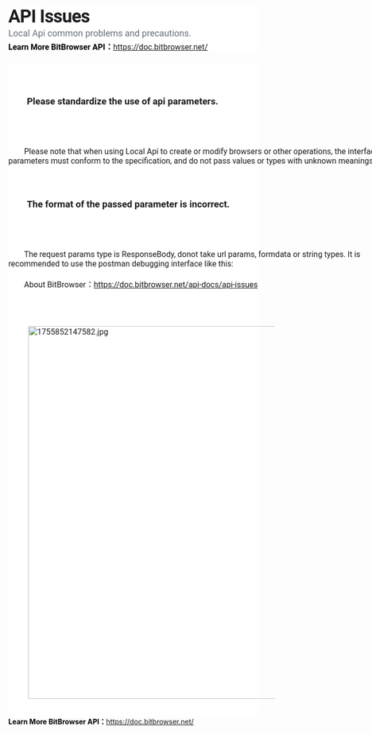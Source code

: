 <header class="max-w-3xl page-width-wide:max-w-screen-2xl mx-auto mb-6 space-y-3 page-api-block:ml-0 page-api-block:max-w-full page-has-ancestors" style="-webkit-text-stroke-width:0px;background-color:rgb(255, 255, 255);border:0px solid oklch(0.928 0.006 264.531);box-sizing:border-box;color:rgb(28, 29, 32);font-family:Roboto, &quot;Roboto Fallback&quot;, system-ui, arial;font-size:medium;font-style:normal;font-variant-caps:normal;font-variant-ligatures:normal;font-weight:400;letter-spacing:normal;margin-inline:auto;margin:0px 0px 24px;max-width:48rem;orphans:2;padding:0px;text-align:start;text-decoration-color:initial;text-decoration-style:initial;text-decoration-thickness:initial;text-indent:0px;text-transform:none;white-space:normal;widows:2;word-spacing:0px;">
    <h1 class="text-4xl font-bold flex items-center gap-4 grow text-pretty clear-right xs:clear-none" style="--tw-font-weight:700;--tw-space-y-reverse:0;--tw-tracking:-.025em;align-items:center;border:0px solid oklch(0.928 0.006 264.531);box-sizing:border-box;clear:none;color:rgb(28, 29, 32);display:flex;flex-grow:1;font-size:36px;gap:16px;letter-spacing:-0.025em;line-height:1.11111;margin-block:0px 12px;margin:0px;padding:0px;text-wrap:pretty;">
        <strong>API Issues</strong>
    </h1>
    <p class="text-lg text-tint clear-both" style="border:0px solid oklch(0.928 0.006 264.531);box-sizing:border-box;clear:both;color:rgb(103, 110, 124);font-size:18px;line-height:1.55556;margin:0px;padding:0px;">
        Local Api common problems and precautions.
    </p>
<span style="color:hsl(0, 0%, 0%);"><strong>Learn More BitBrowser API：</strong></span><a target="_blank" rel="noopener noreferrer" href="https://doc.bitbrowser.net/api-docs/example-of-interface-request-parameters">https://doc.bitbrowser.net/</a>
</header>
<div class="grid [&amp;&gt;*+*]:mt-5 whitespace-pre-wrap" style="-webkit-text-stroke-width:0px;background-color:rgb(255, 255, 255);border:0px solid oklch(0.928 0.006 264.531);box-sizing:border-box;color:rgb(28, 29, 32);display:grid;font-family:Roboto, &quot;Roboto Fallback&quot;, system-ui, arial;font-size:medium;font-style:normal;font-variant-caps:normal;font-variant-ligatures:normal;font-weight:400;letter-spacing:normal;margin:0px;orphans:2;padding:0px;text-align:start;text-decoration-color:initial;text-decoration-style:initial;text-decoration-thickness:initial;text-indent:0px;text-transform:none;white-space:pre-wrap;widows:2;word-spacing:0px;">
    <div class="relative hash grid grid-area-1-1 h-[1em] border-0 opacity-0 group-hover/hash:opacity-[0] group-focus/hash:opacity-[0] md:group-hover/hash:opacity-[1] md:group-focus/hash:opacity-[1] -ml-6 pr-2" style="border:0px solid oklch(0.928 0.006 264.531);box-sizing:border-box;display:grid;grid-area:1 / 1;height:1em;margin:0px 0px 0px -24px;opacity:0;padding:0px 8px 0px 0px;position:relative;">
        <a class="inline-flex h-full items-start leading-snug" style="--tw-leading:1.375;align-items:flex-start;border:0px solid oklch(0.928 0.006 264.531);box-sizing:border-box;color:inherit;display:inline-flex;height:24px;line-height:1.375;margin:0px;padding:0px;text-decoration:inherit;" target="_blank" rel="noopener noreferrer" href="https://doc.bitbrowser.net/api-docs/api-issues#please-standardize-the-use-of-api-parameters" aria-label="Direct link to heading"><strong><svg class="gb-icon self-center transition-colors text-transparent group-hover/hash:text-tint-subtle contrast-more:group-hover/hash:text-tint-strong size-4" style="mask-image:url(&quot;https://ka-p.fontawesome.com/releases/v6.6.0/svgs/regular/hashtag.svg?v=2&amp;token=a463935e93&quot;);mask-position:center center;mask-repeat:no-repeat;"></svg></strong></a>
    </div>
    <h3>
        <strong>Please standardize the use of api parameters.</strong>
    </h3>
    <p class="mx-auto page-width-wide:mx-0 w-full decoration-primary/6 print:break-inside-avoid max-w-3xl page-api-block:ml-0 text-start justify-self-start" style="border:0px solid oklch(0.928 0.006 264.531);box-sizing:border-box;justify-self:flex-start;margin-inline:auto;margin:20px 0px 0px;max-width:48rem;padding:0px;text-align:start;text-decoration-color:oklab(0.537312 -0.0113147 -0.117186 / 0.4);width:768px;">
        Please note that when using Local Api to create or modify browsers or other operations, the interface parameters must conform to the specification, and do not pass values or types with unknown meanings.
    </p>
    <div class="relative hash grid grid-area-1-1 h-[1em] border-0 opacity-0 group-hover/hash:opacity-[0] group-focus/hash:opacity-[0] md:group-hover/hash:opacity-[1] md:group-focus/hash:opacity-[1] -ml-6 pr-2" style="border:0px solid oklch(0.928 0.006 264.531);box-sizing:border-box;display:grid;grid-area:1 / 1;height:1em;margin:0px 0px 0px -24px;opacity:0;padding:0px 8px 0px 0px;position:relative;">
        <a class="inline-flex h-full items-start leading-snug" style="--tw-leading:1.375;align-items:flex-start;border:0px solid oklch(0.928 0.006 264.531);box-sizing:border-box;color:inherit;display:inline-flex;height:24px;line-height:1.375;margin:0px;padding:0px;text-decoration:inherit;" target="_blank" rel="noopener noreferrer" href="https://doc.bitbrowser.net/api-docs/api-issues#the-format-of-the-passed-parameter-is-incorrect" aria-label="Direct link to heading"><strong><svg class="gb-icon self-center transition-colors text-transparent group-hover/hash:text-tint-subtle contrast-more:group-hover/hash:text-tint-strong size-4" style="mask-image:url(&quot;https://ka-p.fontawesome.com/releases/v6.6.0/svgs/regular/hashtag.svg?v=2&amp;token=a463935e93&quot;);mask-position:center center;mask-repeat:no-repeat;"></svg></strong></a>
    </div>
    <h3>
        <strong>The format of the passed parameter is incorrect.</strong>
    </h3>
    <p class="mx-auto page-width-wide:mx-0 w-full decoration-primary/6 print:break-inside-avoid max-w-3xl page-api-block:ml-0 text-start justify-self-start" style="border:0px solid oklch(0.928 0.006 264.531);box-sizing:border-box;justify-self:flex-start;margin-inline:auto;margin:20px 0px 0px;max-width:48rem;padding:0px;text-align:start;text-decoration-color:oklab(0.537312 -0.0113147 -0.117186 / 0.4);width:768px;">
        The request params type is ResponseBody, donot take url params, formdata or string types. It is recommended to use the postman debugging interface like this:<br>
        About BitBrowser：<a target="_blank" rel="noopener noreferrer" href="https://doc.bitbrowser.net/api-docs/api-issues">https://doc.bitbrowser.net/api-docs/api-issues</a>
    </p>
    <figure class="image image_resized" style="width:59.74%;">
        <img alt="1755852147582.jpg" src="https://img-website.bitbrowser.net/uploads/1755852147582_09f99547c9.jpg" srcset="https://img-website.bitbrowser.net/uploads/thumbnail_1755852147582_09f99547c9.jpg 175w, https://img-website.bitbrowser.net/uploads/small_1755852147582_09f99547c9.jpg 500w, https://img-website.bitbrowser.net/uploads/medium_1755852147582_09f99547c9.jpg 750w" sizes="100vw" width="750">
    </figure>
</div>
<span style="color:hsl(0, 0%, 0%);"><strong>Learn More BitBrowser API：</strong></span><a target="_blank" rel="noopener noreferrer" href="https://doc.bitbrowser.net/api-docs/example-of-interface-request-parameters">https://doc.bitbrowser.net/</a>
